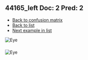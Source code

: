 ## 44165_left Doc: 2 Pred: 2
- [Back to confusion matrix](https://github.com/juliandewit/kaggle_retinopathy/blob/master/matrix.md)
- [Back to list](https://github.com/juliandewit/kaggle_retinopathy/blob/master/lists/22/list.md)
- [Next example in list](https://github.com/juliandewit/kaggle_retinopathy/blob/master/lists/22/44/44189_left.md)

![Eye](https://retinopaty.blob.core.windows.net/size1024/44165_left_2.jpeg)

### 

![Eye]()
